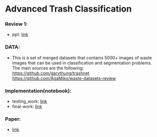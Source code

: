 # Advanced Trash Classification

### Review 1:
  - ppt: [link](https://docs.google.com/presentation/d/1swVIXLxq37j3JuH-iwmp1rx_6SqPVjxecWutGGEoKNs/edit?usp=sharing)

### DATA:
  - This is a set of merged datasets that contains 5000+ images of waste images that can be used in classification and segmentation problems. The main sources are the following:
https://github.com/garythung/trashnet
https://github.com/AgaMiko/waste-datasets-review

### Implementation(notebook):
  - testing_work: [link](https://colab.research.google.com/drive/13byYkqjbgNacsWiYQ3qpxcSqDh1XWlkx?usp=sharing)
  - final-work: [link](https://colab.research.google.com/drive/1bkTnyyag8KeFDkNNxXNWf7yR6g5THbRR?usp=sharing)

### Paper:
  - [link](https://github.com/GauravJayaraj/TDL_Project_Trash_Classification/blob/main/Advanced_Trash_Classification.pdf)
